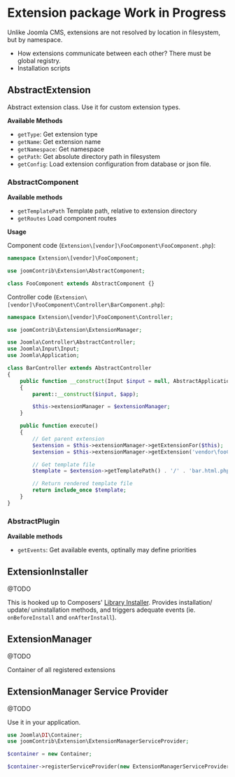 Extension package __Work in Progress__
=================

Unlike Joomla CMS, extensions are not resolved by location in filesystem, but by namespace.

- How extensions communicate between each other? There must be global registry.
- Installation scripts


## AbstractExtension

Abstract extension class. Use it for custom extension types.


**Available Methods**

- `getType`: Get extension type
- `getName`: Get extension name
- `getNamespace`: Get namespace
- `getPath`: Get absolute directory path in filesystem
- `getConfig`: Load extension configuration from database or json file.


### AbstractComponent

**Available methods**

- `getTemplatePath` Template path, relative to extension directory
- `getRoutes` Load component routes

**Usage**

Component code (`Extension\[vendor]\FooComponent\FooComponent.php`):

```PHP
namespace Extension\[vendor]\FooComponent;

use joomContrib\Extension\AbstractComponent;

class FooComponent extends AbstractComponent {}
```

Controller code (`Extension\[vendor]\FooComponent\Controller\BarComponent.php`):

```PHP
namespace Extension\[vendor]\FooComponent\Controller;

use joomContrib\Extension\ExtensionManager;

use Joomla\Controller\AbstractController;
use Joomla\Input\Input;
use Joomla\Application;

class BarController extends AbstractController
{
	public function __construct(Input $input = null, AbstractApplication $app = null, ExtensionManager $extensionManager = null)
	{
		parent::__construct($input, $app);

		$this->extensionManager = $extensionManager;
	}

	public function execute()
	{
		// Get parent extension
		$extension = $this->extensionManager->getExtensionFor($this);
		$extension = $this->extensionManager->getExtension('vendor\fooComponent');

		// Get template file
		$template = $extension->getTemplatePath() . '/' . 'bar.html.php';

		// Return rendered template file
		return include_once $template;
	}
}
```


### AbstractPlugin

**Available methods**

- `getEvents`: Get available events, optinally may define priorities


## ExtensionInstaller

@TODO

This is hooked up to Composers' [Library Installer](https://github.com/composer/composer/blob/master/src/Composer/Installer/LibraryInstaller.php).
Provides installation/ update/ uninstallation methods, and triggers adequate events (ie. `onBeforeInstall` and `onAfterInstall`).


## ExtensionManager

@TODO

Container of all registered extensions


## ExtensionManager Service Provider

@TODO

Use it in your application.

```PHP
use Joomla\DI\Container;
use joomContrib\Extension\ExtensionManagerServiceProvider;

$container = new Container;

$container->registerServiceProvider(new ExtensionManagerServiceProvider(ExtensionManagerServiceProvider::DATABASE));

```